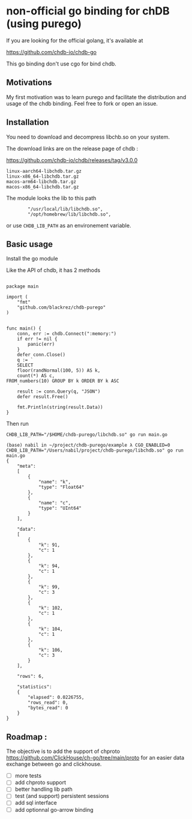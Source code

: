 # non-official go binding for chDB (using purego)

If you are looking for the official golang, it's available at

https://github.com/chdb-io/chdb-go

This go binding don't use cgo for bind chdb.

## Motivations

My first motivation was to learn purego and facilitate the distribution and usage of the chdb binding.
Feel free to fork or open an issue.


## Installation

You need to download and decompress libchb.so on your system.

The download links are on the release page of chdb : 

https://github.com/chdb-io/chdb/releases/tag/v3.0.0
```
linux-aarch64-libchdb.tar.gz
linux-x86_64-libchdb.tar.gz
macos-arm64-libchdb.tar.gz
macos-x86_64-libchdb.tar.gz

```


The module looks the lib to this path

```
        "/usr/local/lib/libchdb.so",
        "/opt/homebrew/lib/libchdb.so",
```

or use `CHDB_LIB_PATH` as an environement variable.


## Basic usage 

Install the go module

Like the API of chdb, it has 2 methods 

```

package main

import (
    "fmt"
    "github.com/blackrez/chdb-purego"
)


func main() {
    conn, err := chdb.Connect(":memory:")
    if err != nil {
        panic(err)
    }
    defer conn.Close()
    q := `
    SELECT
    floor(randNormal(100, 5)) AS k,
    count(*) AS c,
FROM numbers(10) GROUP BY k ORDER BY k ASC 
    `
    result := conn.Query(q, "JSON")
    defer result.Free()
    
    fmt.Println(string(result.Data))
}
```


Then run 

```
CHDB_LIB_PATH="/$HOME/chdb-purego/libchdb.so" go run main.go
```

```
(base) nabil in ~/project/chdb-purego/example λ CGO_ENABLED=0 CHDB_LIB_PATH="/Users/nabil/project/chdb-purego/libchdb.so" go run main.go
{
	"meta":
	[
		{
			"name": "k",
			"type": "Float64"
		},
		{
			"name": "c",
			"type": "UInt64"
		}
	],

	"data":
	[
		{
			"k": 91,
			"c": 1
		},
		{
			"k": 94,
			"c": 1
		},
		{
			"k": 99,
			"c": 3
		},
		{
			"k": 102,
			"c": 1
		},
		{
			"k": 104,
			"c": 1
		},
		{
			"k": 106,
			"c": 3
		}
	],

	"rows": 6,

	"statistics":
	{
		"elapsed": 0.0226755,
		"rows_read": 0,
		"bytes_read": 0
	}
}
```


## Roadmap :


The objective is to add the support of chproto https://github.com/ClickHouse/ch-go/tree/main/proto for an easier data exchange between go and clickhouse.

- [ ] more tests
- [ ] add chproto support
- [ ] better handling lib path
- [ ] test (and support) persistent sessions
- [ ] add sql interface
- [ ] add optionnal go-arrow binding
